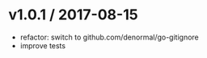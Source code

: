 
v1.0.1 / 2017-08-15
===================

  * refactor: switch to github.com/denormal/go-gitignore
  * improve tests
